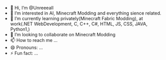 - 👋 Hi, I’m @Unreeeall
- 👀 I’m interested in AI, Minecraft Modding and everything sience related.
- 🌱 I’m currently learning privately(Minecraft Fabric Modding), at work(.NET WebDevelopment, C, C++, C#, HTML, JS, CSS, JAVA, Python1,) 
- 💞️ I’m looking to collaborate on Minecraft Modding
- 📫 How to reach me ...
- 😄 Pronouns: ...
- ⚡ Fun fact: ...

<!---
Unreeeall/Unreeeall is a ✨ special ✨ repository because its `README.md` (this file) appears on your GitHub profile.
You can click the Preview link to take a look at your changes.
--->
